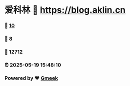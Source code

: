 # 爱科林 :link: https://blog.aklin.cn 
### :page_facing_up: [10](https://blog.aklin.cn/tag.html) 
### :speech_balloon: 8 
### :hibiscus: 12712 
### :alarm_clock: 2025-05-19 15:48:10 
### Powered by :heart: [Gmeek](https://github.com/Meekdai/Gmeek)
